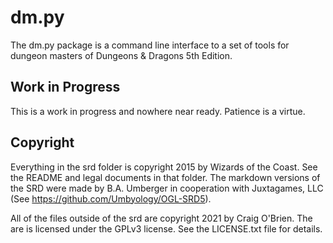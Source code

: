 # dm.py

The dm.py package is a command line interface to a set of tools for dungeon masters of Dungeons & Dragons 5th Edition. 

## Work in Progress

This is a work in progress and nowhere near ready. Patience is a virtue.

## Copyright

Everything in the srd folder is copyright 2015 by Wizards of the Coast. See the README and legal documents in that folder. The markdown versions of the SRD were made by B.A. Umberger in cooperation with Juxtagames, LLC (See https://github.com/Umbyology/OGL-SRD5).

All of the files outside of the srd are copyright 2021 by Craig O'Brien. The are is licensed under the GPLv3 license. See the LICENSE.txt file for details.